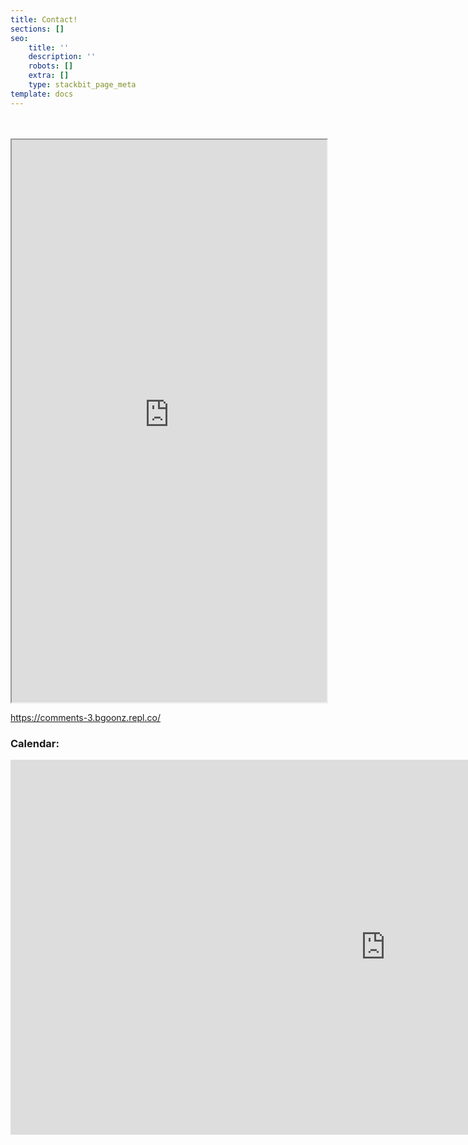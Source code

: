 ```yaml
---
title: Contact!
sections: []
seo:
    title: ''
    description: ''
    robots: []
    extra: []
    type: stackbit_page_meta
template: docs
---
```


<br>
<br>

<iframe src="https://bgoonz-blog-v3-0.netlify.app/contact/" height="900px" width="100%">
</iframe>



https://comments-3.bgoonz.repl.co/

### Calendar:

<iframe src="https://calendar.google.com/calendar/embed?height=600&amp;wkst=2&amp;bgcolor=%234285F4&amp;ctz=America%2FNew_York" style="border-width:0" width="1200" height="600" frameborder="0" scrolling="yes"></iframe>
